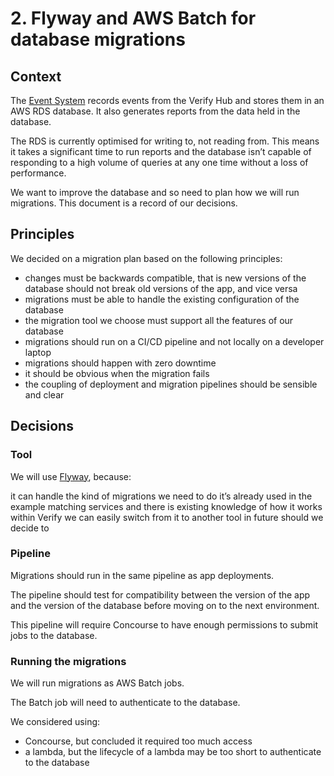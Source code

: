 # 2. Flyway and AWS Batch for database migrations

## Context

The [Event System](https://verify-team-manual.cloudapps.digital/documentation/event-system/#event-system) records events from the Verify Hub and stores them in an AWS RDS database. It also generates reports from the data held in the database.

The RDS is currently optimised for writing to, not reading from. This means it takes a significant time to run reports and the database isn’t capable of responding to a high volume of queries at any one time without a loss of performance.

We want to improve the database and so need to plan how we will run migrations. This document is a record of our decisions.

## Principles

We decided on a migration plan based on the following principles:

+ changes must be backwards compatible, that is new versions of the database should not break old versions of the app, and vice versa
+ migrations must be able to handle the existing configuration of the database
+ the migration tool we choose must support all the features of our database
+ migrations should run on a CI/CD pipeline and not locally on a developer laptop
+ migrations should happen with zero downtime
+ it should be obvious when the migration fails
+ the coupling of deployment and migration pipelines should be sensible and clear

## Decisions

### Tool 

We will use [Flyway](https://flywaydb.org/), because:

it can handle the kind of migrations we need to do
it’s already used in the example matching services and there is existing knowledge of how it works within Verify
we can easily switch from it to another tool in future should we decide to

### Pipeline

Migrations should run in the same pipeline as app deployments.

The pipeline should test for compatibility between the version of the app and the version of the database before moving on to the next environment.

This pipeline will require Concourse to have enough permissions to submit jobs to the database.

### Running the migrations

We will run migrations as AWS Batch jobs.

The Batch job will need to authenticate to the database.

We considered using:

+ Concourse, but concluded it required too much access
+ a lambda, but the lifecycle of a lambda may be too short to authenticate to the database
